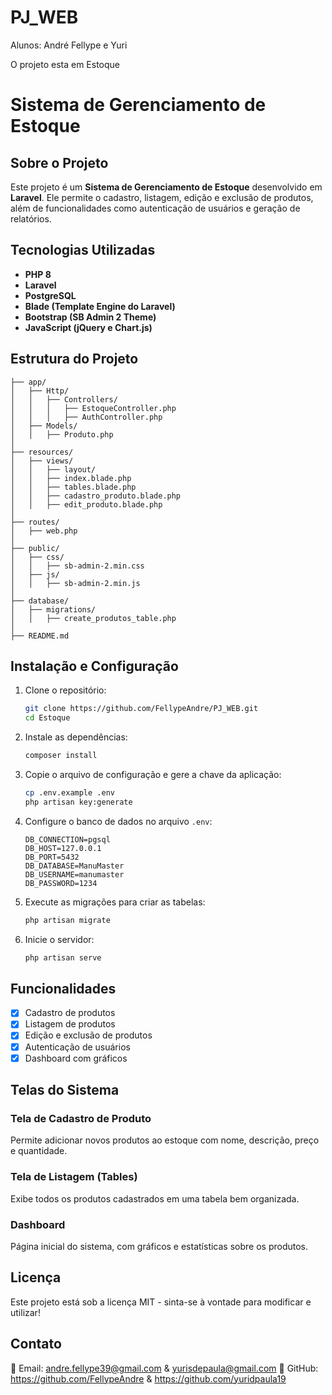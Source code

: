 # PJ_WEB
 Alunos: André Fellype e Yuri

O projeto esta em Estoque

# Sistema de Gerenciamento de Estoque

## Sobre o Projeto
Este projeto é um **Sistema de Gerenciamento de Estoque** desenvolvido em **Laravel**. Ele permite o cadastro, listagem, edição e exclusão de produtos, além de funcionalidades como autenticação de usuários e geração de relatórios.

## Tecnologias Utilizadas
- **PHP 8**
- **Laravel**
- **PostgreSQL**
- **Blade (Template Engine do Laravel)**
- **Bootstrap (SB Admin 2 Theme)**
- **JavaScript (jQuery e Chart.js)**

## Estrutura do Projeto
```
├── app/
│   ├── Http/
│   │   ├── Controllers/
│   │   │   ├── EstoqueController.php
│   │   │   ├── AuthController.php
│   ├── Models/
│   │   ├── Produto.php
│
├── resources/
│   ├── views/
│   │   ├── layout/
│   │   ├── index.blade.php
│   │   ├── tables.blade.php
│   │   ├── cadastro_produto.blade.php
│   │   ├── edit_produto.blade.php
│
├── routes/
│   ├── web.php
│
├── public/
│   ├── css/
│   │   ├── sb-admin-2.min.css
│   ├── js/
│   │   ├── sb-admin-2.min.js
│
├── database/
│   ├── migrations/
│   │   ├── create_produtos_table.php
│
├── README.md
```

## Instalação e Configuração
1. Clone o repositório:
   ```bash
   git clone https://github.com/FellypeAndre/PJ_WEB.git
   cd Estoque
   ```
2. Instale as dependências:
   ```bash
   composer install
   ```
3. Copie o arquivo de configuração e gere a chave da aplicação:
   ```bash
   cp .env.example .env
   php artisan key:generate
   ```
4. Configure o banco de dados no arquivo `.env`:
   ```
   DB_CONNECTION=pgsql
   DB_HOST=127.0.0.1
   DB_PORT=5432
   DB_DATABASE=ManuMaster
   DB_USERNAME=manumaster
   DB_PASSWORD=1234
   ```
5. Execute as migrações para criar as tabelas:
   ```bash
   php artisan migrate
   ```
6. Inicie o servidor:
   ```bash
   php artisan serve
   ```

## Funcionalidades
- [x] Cadastro de produtos
- [x] Listagem de produtos
- [x] Edição e exclusão de produtos
- [x] Autenticação de usuários
- [x] Dashboard com gráficos

## Telas do Sistema
### Tela de Cadastro de Produto
Permite adicionar novos produtos ao estoque com nome, descrição, preço e quantidade.

### Tela de Listagem (Tables)
Exibe todos os produtos cadastrados em uma tabela bem organizada.

### Dashboard
Página inicial do sistema, com gráficos e estatísticas sobre os produtos.

## Licença
Este projeto está sob a licença MIT - sinta-se à vontade para modificar e utilizar!

## Contato
📧 Email: andre.fellype39@gmail.com & yurisdepaula@gmail.com
🐙 GitHub: https://github.com/FellypeAndre & https://github.com/yuridpaula19
